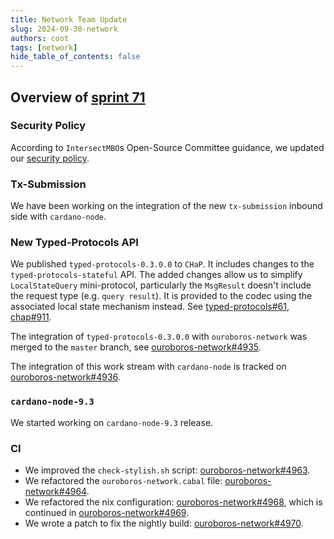 ```yaml
---
title: Network Team Update
slug: 2024-09-30-network
authors: coot
tags: [network]
hide_table_of_contents: false
---
```


## Overview of [sprint 71][sprint-71]

### Security Policy

According to `IntersectMBO`s Open-Source Committee guidance, we updated our
[security policy].

### Tx-Submission

We have been working on the integration of the new `tx-submission` inbound side with `cardano-node`.

### New Typed-Protocols API

We published `typed-protocols-0.3.0.0` to `CHaP`.  It includes changes to
the `typed-protocols-stateful` API.  The added changes allow us to simplify
`LocalStateQuery` mini-protocol, particularly the `MsgResult` doesn't include
the request type (e.g. `query result`).  It is provided to the codec using the
associated local state mechanism instead.  See [typed-protocols#61], [chap#911].

The integration of `typed-protocols-0.3.0.0` with `ouroboros-network` was
merged to the `master` branch, see [ouroboros-network#4935].

The integration of this work stream with `cardano-node` is tracked on
[ouroboros-network#4936].

### `cardano-node-9.3`

We started working on `cardano-node-9.3` release.

### CI

* We improved the `check-stylish.sh` script: [ouroboros-network#4963].
* We refactored the `ouroboros-network.cabal` file: [ouroboros-network#4964].
* We refactored the nix configuration: [ouroboros-network#4968], which is continued in [ouroboros-network#4969].
* We wrote a patch to fix the nightly build: [ouroboros-network#4970].

[sprint-71]: https://github.com/orgs/IntersectMBO/projects/5/views/1?filterQuery=sprint%3A%22Sprint+71%22
[typed-protocols#61]: https://github.com/input-output-hk/typed-protocols/pull/61
[chap#911]: https://github.com/IntersectMBO/cardano-haskell-packages/pull/911
[ouroboros-network#4935]: https://github.com/IntersectMBO/ouroboros-network/pull/4935
[ouroboros-network#4936]: https://github.com/IntersectMBO/ouroboros-network/pull/4936
[ouroboros-network#4963]: https://github.com/IntersectMBO/ouroboros-network/pull/4963
[ouroboros-network#4964]: https://github.com/IntersectMBO/ouroboros-network/pull/4964
[ouroboros-network#4968]: https://github.com/IntersectMBO/ouroboros-network/pull/4968
[ouroboros-network#4969]: https://github.com/IntersectMBO/ouroboros-network/pull/4969
[ouroboros-network#4970]: https://github.com/IntersectMBO/ouroboros-network/pull/4970
[security policy]: https://github.com/IntersectMBO/ouroboros-network/blob/master/SECURITY.md
